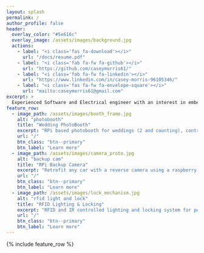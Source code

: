 ```yaml
---
layout: splash
permalink: /
author_profile: false
header:
  overlay_color: "#5e616c"
  overlay_image: /assets/images/background.jpg
  actions:
    - label: "<i class='fas fa-download'></i>"
      url: "/docs/resume.pdf"
    - label: "<i class='fab fa-fw fa-github'></i>"
      url: "https://github.com/caseymorris61/"
    - label: "<i class='fab fa-fw fa-linkedin'></i>"
      url: "https://www.linkedin.com/in/casey-morris-96105346/"
    - label: "<i class='fas fa-fw fa-envelope-square'></i>"
      url: "mailto:caseymorris61@gmail.com"
excerpt: >
  Experienced Software and Electrical engineer with an interest in embedded systems. RPi hobbiest and DIY IoT enthusiast.<br />
feature_row:
  - image_path: /assets/images/booth_frame.jpg
    alt: "photobooth"
    title: "Wedding PhotoBooth"
    excerpt: "RPi based photobooth for weddings (2 and counting), controlled via text - Twilio"
    url: "/"
    btn_class: "btn--primary"
    btn_label: "Learn more"
  - image_path: /assets/images/camera_proto.jpg
    alt: "backup cam"
    title: "RPi Backup Camera"
    excerpt: "Retrofit any car with a reverse camera using a raspberry pi and mobile phone"
    url: "/"
    btn_class: "btn--primary"
    btn_label: "Learn more" 
  - image_path: /assets/images/lock_mechanism.jpg
    alt: "rfid light and lock"
    title: "RFID Lighting & Locking"
    excerpt: "RFID and IR controlled lighting and locking system for personal apartment utilizing simple uC, servo, and relays"
    url: "/"
    btn_class: "btn--primary"
    btn_label: "Learn more"
---
```


{% include feature_row %}